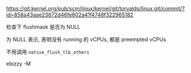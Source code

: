 https://git.kernel.org/pub/scm/linux/kernel/git/torvalds/linux.git/commit/?id=858a43aae23672d46fe802a41f4748f322965182


检查下 flushmask 是否为 NULL

为 NULL 表示, 表明没有 running 的 vCPUs, 都是 preempted vCPUs

不用调用 `native_flush_tlb_others`


ebizzy -M